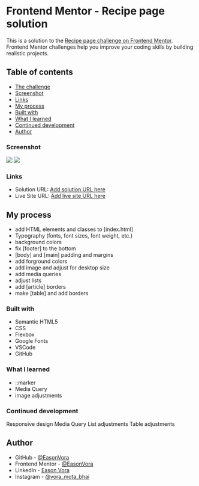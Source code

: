 # Frontend Mentor - Recipe page solution

This is a solution to the [Recipe page challenge on Frontend Mentor](https://www.frontendmentor.io/challenges/recipe-page-KiTsR8QQKm). Frontend Mentor challenges help you improve your coding skills by building realistic projects. 

## Table of contents


- [The challenge](#the-challenge)
- [Screenshot](#screenshot)
- [Links](#links)
- [My process](#my-process)
- [Built with](#built-with)
- [What I learned](#what-i-learned)
- [Continued development](#continued-development)
- [Author](#author)

### Screenshot

![](./screenshot.jpg)
![](./screenshot.jpg)

### Links

- Solution URL: [Add solution URL here](https://your-solution-url.com)
- Live Site URL: [Add live site URL here](https://your-live-site-url.com)

## My process
- add HTML elements and classes to [index.html]
- Typography (fonts, font sizes, font weight, etc.)
- background colors
- fix [footer] to the bottom
- [body] and [main] padding and margins
- add forground colors
- add image and adjust for desktop size
- add media queries
- adjust lists
- add [article] borders
- make [table] and add borders


### Built with

- Semantic HTML5
- CSS
- Flexbox
- Google Fonts
- VSCode
- GitHub

### What I learned

- ::marker
- Media Query
- image adjustments

### Continued development

Responsive design
Media Query
List adjustments
Table adjustments

## Author

- GitHub - [@EasonVora](https://github.com/EasonVora)
- Frontend Mentor - [@EasonVora](https://www.frontendmentor.io/profile/EasonVora)
- LinkedIn - [Eason Vora](https://www.linkedin.com/in/eason-vora-5a043b262/)
- Instagram - [@vora_mota_bhai](https://www.instagram.com/vora_mota_bhai/)
